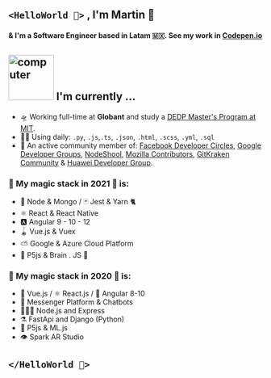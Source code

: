 ## `<HelloWorld 🖖>` , I'm Martin 🦄

#### & I'm a Software Engineer based in Latam  🇲🇽. See my work in [Codepen.io](https://codepen.io/malvabombom)


<div>
  <h2><img src="http://www.nyan.cat/cats/original.gif" alt="computer" width="90"> I'm currently ...</h2>
</div>

- 🛸 Working full-time at **Globant** and study a [DEDP Master's Program at MIT](https://economics.mit.edu/masters?utm_medium=partner-marketing&utm_source=email&utm_campaign=mitx&utm_content=mm-dedp-sp21-email-4).
- 🧙‍♂️ Using daily: `.py`, `.js`,`.ts`, `.json`, `.html`, `.scss`, `.yml`, `.sql`
- 👤 An active community member of: [Facebook Developer Circles](https://www.facebook.com/groups/DevCCiudaddeMexico/), [Google Developer Groups](https://www.youtube.com/watch?v=r2yMb-v0wek), [NodeShool](https://github.com/nodeschool), [Mozilla Contributors](https://developer.mozilla.org/es/profiles/PatoDeTuring), [GitKraken Community](https://events.darry.codes/github?fbclid=IwAR1NKd93OCXOpucE5Ay9fENf3iOA_Ynep5XAChMj5VKOQB-CiY93P3NDYlo) & [Huawei Developer Group](https://developer.huawei.com/consumer/en/programs/hdg/).

### 🧠 My magic stack in 2021 🧠 is:

- 🌳 Node & Mongo / 🃏 Jest & Yarn 🐈
- ⚛︎ React & React Native
- 🅰️ Angular 9 - 10 - 12
- 🪀 Vue.js & Vuex
- ⛅️ Google & Azure Cloud Platform
- 🧶 P5js & Brain . JS 🧠

### 🔮 My magic stack in 2020 🔮 is:

- 🎾  Vue.js / ⚛︎ React.js / 🍄  Angular 8-10
- 🧿  Messenger Platform & Chatbots
- 👷🏽‍♂️  Node.js and Express
- ⚗️   FastApi and Django (Python)
- 🏮  P5js & ML.js
- 👁  Spark AR Studio

## `</HelloWorld 🖖>`

